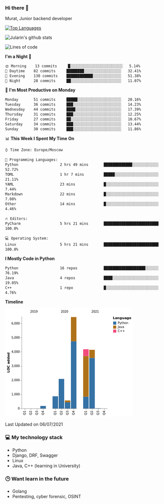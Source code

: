 ### Hi there 👋

Murat, Junior backend developer

[![Top Languages](https://github-readme-stats.vercel.app/api/top-langs/?username=Jularin&layout=compact)]()

![Jularin's github stats](https://github-readme-stats.vercel.app/api?username=Jularin&show_icons=true&include_all_commits=true&count_private=true)

<!--START_SECTION:waka-->
![Lines of code](https://img.shields.io/badge/From%20Hello%20World%20I%27ve%20Written-18469%20lines%20of%20code-blue)

**I'm a Night 🦉** 

```text
🌞 Morning    13 commits     █░░░░░░░░░░░░░░░░░░░░░░░░   5.14% 
🌆 Daytime    82 commits     ████████░░░░░░░░░░░░░░░░░   32.41% 
🌃 Evening    130 commits    ████████████░░░░░░░░░░░░░   51.38% 
🌙 Night      28 commits     ██░░░░░░░░░░░░░░░░░░░░░░░   11.07%

```
📅 **I'm Most Productive on Monday** 

```text
Monday       51 commits     █████░░░░░░░░░░░░░░░░░░░░   20.16% 
Tuesday      36 commits     ███░░░░░░░░░░░░░░░░░░░░░░   14.23% 
Wednesday    44 commits     ████░░░░░░░░░░░░░░░░░░░░░   17.39% 
Thursday     31 commits     ███░░░░░░░░░░░░░░░░░░░░░░   12.25% 
Friday       27 commits     ██░░░░░░░░░░░░░░░░░░░░░░░   10.67% 
Saturday     34 commits     ███░░░░░░░░░░░░░░░░░░░░░░   13.44% 
Sunday       30 commits     ███░░░░░░░░░░░░░░░░░░░░░░   11.86%

```


📊 **This Week I Spent My Time On** 

```text
⌚︎ Time Zone: Europe/Moscow

💬 Programming Languages: 
Python                   2 hrs 49 mins       █████████████░░░░░░░░░░░░   52.72% 
TOML                     1 hr 7 mins         █████░░░░░░░░░░░░░░░░░░░░   21.11% 
YAML                     23 mins             █░░░░░░░░░░░░░░░░░░░░░░░░   7.44% 
Markdown                 22 mins             █░░░░░░░░░░░░░░░░░░░░░░░░   7.08% 
Other                    14 mins             █░░░░░░░░░░░░░░░░░░░░░░░░   4.46%

🔥 Editors: 
PyCharm                  5 hrs 21 mins       █████████████████████████   100.0%

💻 Operating System: 
Linux                    5 hrs 21 mins       █████████████████████████   100.0%

```

**I Mostly Code in Python** 

```text
Python                   16 repos            ███████████████████░░░░░░   76.19% 
Java                     4 repos             ████░░░░░░░░░░░░░░░░░░░░░   19.05% 
C++                      1 repo              █░░░░░░░░░░░░░░░░░░░░░░░░   4.76%

```


**Timeline**

![Chart not found](https://raw.githubusercontent.com/Jularin/Jularin/main/charts/bar_graph.png) 


 Last Updated on 06/07/2021
<!--END_SECTION:waka-->

### 💻 My technology stack
 - Python
 - Django, DRF, Swagger
 - Linux 
 - Java, C++ (learning in University)

### 🕒 Want learn in the future
 - Golang
 - Pentesting, cyber forensic, OSINT
